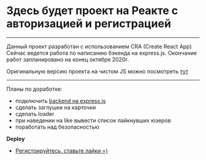 # Здесь будет  проект на Реакте с авторизацией и регистрацией

___



Данный проект разработан с использованием CRA (Create React App)
Сейчас ведется работа по написанию бэкенда на express.js.
Окончание работ запланировано на конец октября 2020г.

Оригинальную версию проекта на чистом JS можно посмотреть [тут](https://github.com/TuretskayaIrina/mesto)

___

Планы по доработке:

- подключить [backend на express.js](https://github.com/TuretskayaIrina/react-mesto-api-full)
- сделать заглушки на карточки
- сделать loader
- при наведении на like вывести список лайкнувших юзеров
- поработать над безопасностью


**Deploy**

* [Регистрируйтесь, ставьте лайки =)](https://cat.students.nomoreparties.space/)
